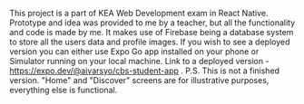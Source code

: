 This project is a part of KEA Web Development exam in React Native. Prototype and idea was provided to me by a teacher, but all the functionality and code is made by me. It makes use of Firebase being a database system to store all the users data and profile images. If you wish to see a deployed version you can either use Expo Go app installed on your phone or Simulator running on your local machine. Link to a deployed version - https://expo.dev/@aivarsyo/cbs-student-app .
P.S. This is not a finished version. "Home" and "Discover" screens are for illustrative purposes, everything else is functional.